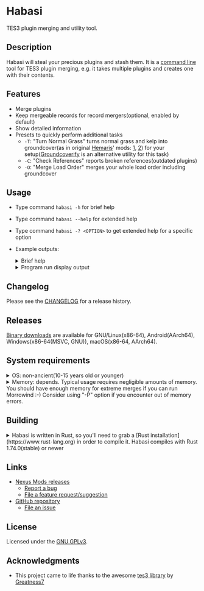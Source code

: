 <!-- markdownlint-disable MD013 -->
<!-- markdownlint-disable MD033 -->

# Habasi

TES3 plugin merging and utility tool.  

## Description

Habasi will steal your precious plugins and stash them. It is a [command line](https://en.wikipedia.org/wiki/Command-line_interface) tool for TES3 plugin merging, e.g. it takes multiple plugins and creates one with their contents.  

## Features

* Merge plugins
* Keep mergeable records for record mergers(optional, enabled by default)
* Show detailed information
* Presets to quickly perform additional tasks
  * `-T`: "Turn Normal Grass" turns normal grass and kelp into groundcover(as in original [Hemaris](https://www.nexusmods.com/morrowind/users/102938538)' mods: [1](https://www.nexusmods.com/morrowind/mods/52010), [2](https://www.nexusmods.com/morrowind/mods/52058)) for your setup([Groundcoverify](https://gitlab.com/bmwinger/groundcoverify) is an alternative utility for this task)
  * `-C`: "Check References" reports broken references(outdated plugins)
  * `-O`: "Merge Load Order" merges your whole load order including groundcover

## Usage

* Type command `habasi -h` for brief help
* Type command `habasi --help` for extended help
* Type command `habasi -? <OPTION>` to get extended help for a specific option
* Example outputs:  
  <details>
  
  <summary>Brief help</summary>

  ```text
  Habasi - TES3 plugin merging and utility tool
  
  Usage: habasi [OPTIONS]
  
  Options:
    -m, --merge <OUTPUT[, OPTIONS], LIST>...  List(s) of plugins to merge
    -l, --log <PATH>                          Name of the log file
    -L, --no-log                              Do not write log
    -s, --settings <PATH>                     Name of the program settings file
        --settings-write                      Write default program settings file and exit
    -g, --grass                               Process grass lists(enabled by default)
    -?, --help-option <OPTION>                Print help for specific option
    -h, --help                                Print help (see more with '--help')
    -V, --version                             Print version
  
  Presets:
    -C, --preset-check-references   Check for missing references in the whole load order [aliases: check]
    -T, --preset-turn-normal-grass  Turn Normal Grass and Kelp into Groundcover for the whole load order
    -O, --preset-merge-load-order   Merge the whole load order
  
  List options:
    -M, --mode <MODE>                      How to process possibly mergeable records
    -b, --base-dir <PATH>                  Base directory for plugin lists
    -d, --dry-run                          Do not write output plugin
    -u, --use-load-order                   Use plugins list from game config file
    -c, --config <PATH>                    Path to the game config file
    -a, --show-all-missing-refs            Show all missing references
    -t, --turn-normal-grass                Turn Normal Grass and Kelp into Groundcover
    -p, --prefer-loose-over-bsa            Get mesh from BSA only when loose mesh not available
    -r, --reindex                          Reindex references twice
    -S, --strip-masters                    Strip masters when possible
    -E, --exclude-deleted-records          Exclude deleted records with --use-load-order
    -A, --no-show-missing-refs             Do not show missing references
    -D, --debug                            Enable additional debug mode
    -I, --no-ignore-errors                 Do not ignore non-important errors
    -P, --no-compare                       Do not compare output plugin with previous version
        --no-compare-secondary             Do not compare output secondary plugin with previous version
        --dry-run-secondary                Do not write secondary output plugin
        --dry-run-dismiss-stats            Dismiss stats with --dry-run
        --ignore-important-errors          Ignore non-critical errors
        --insufficient-merge               Process only cell references(and statics with '-M grass' or '-t')
        --append-to-use-load-order <PATH>  Append plugin path to --use-load-order list
        --skip-from-use-load-order <NAME>  Skip plugin name from --use-load-order list
  
  Display output:
    -v, --verbose...  Show more information
    -q, --quiet       Do not show anything
    
  ```

  </details>
  <details>
  
  <summary>Program run display output</summary>

  ```text
  $ ./habasi
  Log is being written into "/home/alvazir/__OMW/habasi.log"
  Output plugin "mods/Patches/Habasi/0/united/United-GRS.esp" was written
  Output plugin "mods/Patches/Habasi/0/united/United-100.esp" was written. It contains reindexed references most likely, so new game is recommended.
  Output plugin "mods/Patches/Habasi/0/united/United-200.esp" was written. It contains reindexed references most likely, so new game is recommended.
  Output plugin "mods/Patches/Habasi/0/united/United-700.esp" was written. It contains reindexed references most likely, so new game is recommended.
  Combined plugin lists stats:
    input(625 plugins): 219277 processed, 5111 removed(dup), 6307 merged, 1718 replaced, 7923 instances filtered(grass)
    output(4 plugins): 208570 total, 206141 unique, 2237 mergeable(unique), 2429 mergeable(total), 5.413s duration
  
  ```

  </details>

## Changelog

Please see the [CHANGELOG](CHANGELOG.md) for a release history.

## Releases

[Binary downloads](https://www.nexusmods.com/morrowind/mods/53002) are available for GNU/Linux(x86-64), Android(AArch64), Windows(x86-64(MSVC, GNU)), macOS(x86-64, AArch64).

## System requirements


<details>

<summary>OS: non-ancient(10-15 years old or younger)</summary>

Linux kernel 3.2+, Android 4.4+, Windows 7+, macOS 10.12+, anything else supported by Rust.  

</details>
<details>

<summary>Memory: depends. Typical usage requires negligible amounts of memory. You should have enough memory for extreme merges if you can run Morrowind :-) Consider using "-P" option if you encounter out of memory errors.</summary>

Estimated peak memory usage: x8(x14 for grass plugins) the combined size of merged plugins. Consider using "-P" option to drop it to x5(x8 for grass). Grass plugins have higher ratio because memory usage mainly depends on the amount of cell references(and size of the plugins in turn).

Most plugins are small, so the memory usage is negligible in most cases. Examples:  
1. 266 plugins merged with combined size of 18MB = 126MB(72MB with "-P") RAM usage,  
2. 70 plugins merged with combined size of 20MB = 162MB(90MB with "-P") RAM usage,  
3. 277 plugins merged with combined size of 110MB = 896MB(536MB with "-P") RAM usage.  

Large plugins are rare. Morrowind.esm is one of the largest(77MB), TR_Mainland.esm is the largest(167MB). Few examples of merging large plugins:  
4. Base game master plugins: 91MB in total, 665MB(447MB with "-P") RAM usage:  
  ./habasi -m "out.esp, Morrowind.esm, Tribunal.esm, Bloodmoon.esm",  
5. Most popular ESMs: 340MB in total, 2880MB(1918MB with "-P") RAM usage.  
  ./habasi -m "out.esp, Morrowind.esm, Tribunal.esm, Bloodmoon.esm, Patch for Purists.esm, Tamriel_Data.esm, TR_Mainland.esm, OAAB_Data.esm, Sky_Main.esm, Cyr_Main.esm",  
6. Merging grass for most landmass mods: 255MB in total, 3658MB(2039MB with "-P") RAM usage:  
  Grass for Morrowind, STotSP, TR, SHotN, Cyrodiil, Havish, Lokken, Wyrmhaven, Chemua etc.  

The most extreme cases of merging everything:  
7. Heavy modded setup of ~650 plugins: 750MB in total(with grass), 5770MB(2673MB with "-P") RAM usage.  

</details>

## Building

<details>

<summary>Habasi is written in Rust, so you'll need to grab a [Rust installation](https://www.rust-lang.org) in order to compile it. Habasi compiles with Rust 1.74.0(stable) or newer</summary>

```shell
git clone https://github.com/alvazir/habasi
cd habasi
cargo build --release
./target/release/habasi --version
```

</details>

## Links

* [Nexus Mods releases](https://www.nexusmods.com/morrowind/mods/53002)  
  * [Report a bug](https://www.nexusmods.com/morrowind/mods/53002/?tab=bugs)  
  * [File a feature request/suggestion](https://www.nexusmods.com/morrowind/mods/53002/?tab=posts)  
* [GitHub repository](https://github.com/alvazir/habasi)  
  * [File an issue](https://github.com/alvazir/habasi/issues)  

## License

Licensed under the [GNU GPLv3](LICENSE).  

## Acknowledgments

* This project came to life thanks to the awesome [tes3 library](https://github.com/Greatness7/tes3) by [Greatness7](https://github.com/Greatness7)  
